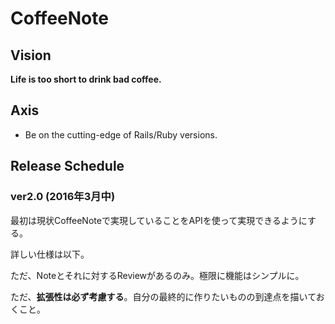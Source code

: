 # CoffeeNote

## Vision

**Life is too short to drink bad coffee.**


## Axis

* Be on the cutting-edge of Rails/Ruby versions.


## Release Schedule

### ver2.0 (2016年3月中)

最初は現状CoffeeNoteで実現していることをAPIを使って実現できるようにする。

詳しい仕様は以下。

ただ、Noteとそれに対するReviewがあるのみ。極限に機能はシンプルに。

ただ、**拡張性は必ず考慮する**。自分の最終的に作りたいものの到達点を描いておくこと。

